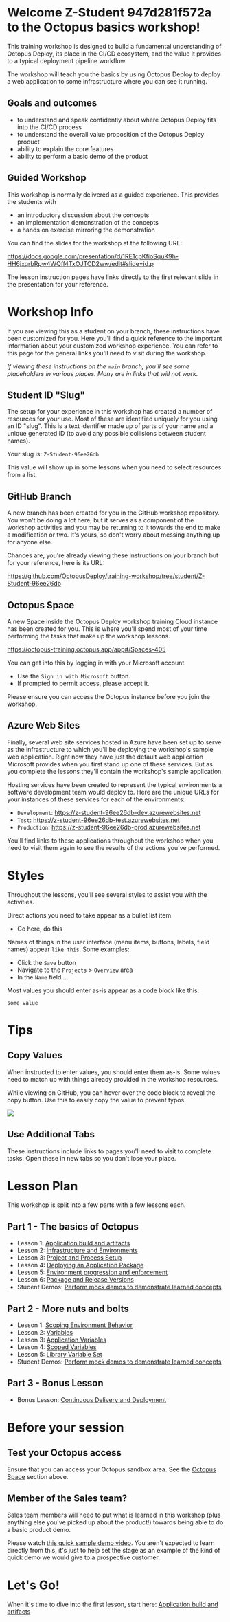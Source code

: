 # Welcome Z-Student 947d281f572a to the Octopus basics workshop!

This training workshop is designed to build a fundamental understanding of Octopus Deploy, its place in the CI/CD ecosystem, and the value it provides to a typical deployment pipeline workflow.

The workshop will teach you the basics by using Octopus Deploy to deploy a web application to some infrastructure where you can see it running.

## Goals and outcomes
- to understand and speak confidently about where Octopus Deploy fits into the CI/CD process
- to understand the overall value proposition of the Octopus Deploy product
- ability to explain the core features
- ability to perform a basic demo of the product

## Guided Workshop
This workshop is normally delivered as a guided experience. This provides the students with 
- an introductory discussion about the concepts 
- an implementation demonstration of the concepts
- a hands on exercise mirroring the demonstration

You can find the slides for the workshop at the following URL:

https://docs.google.com/presentation/d/1RE1cpKfioSquK9h-HH6jxqrbRpw4WQff4TxOJTCD2ww/edit#slide=id.p

The lesson instruction pages have links directly to the first relevant slide in the presentation for your reference.

# Workshop Info

If you are viewing this as a student on your branch, these instructions have been customized for you. Here you'll find a quick reference to the important information about your customized workshop experience. You can refer to this page for the general links you'll need to visit during the workshop.

*If viewing these instructions on the `main` branch, you'll see some placeholders in various places. Many are in links that will not work.*

## Student ID "Slug"

The setup for your experience in this workshop has created a number of resources for your use. Most of these are identified uniquely for you using an ID "slug". This is a text identifier made up of parts of your name and a unique generated ID (to avoid any possible collisions between student names).

Your slug is: `Z-Student-96ee26db`

This value will show up in some lessons when you need to select resources from a list.

## GitHub Branch

A new branch has been created for you in the GitHub workshop repository. You won't be doing a lot here, but it serves as a component of the workshop activities and you may be returning to it towards the end to make a modification or two. It's yours, so don't worry about messing anything up for anyone else.

Chances are, you're already viewing these instructions on your branch but for your reference, here is its URL:

https://github.com/OctopusDeploy/training-workshop/tree/student/Z-Student-96ee26db

## Octopus Space

A new Space inside the Octopus Deploy workshop training Cloud instance has been created for you. This is where you'll spend most of your time performing the tasks that make up the workshop lessons.

https://octopus-training.octopus.app/app#/Spaces-405

You can get into this by logging in with your Microsoft account.
- Use the `Sign in with Microsoft` button.
- If prompted to permit access, please accept it.

Please ensure you can access the Octopus instance before you join the workshop.

## Azure Web Sites

Finally, several web site services hosted in Azure have been set up to serve as the infrastructure to which you'll be deploying the workshop's sample web application. Right now they have just the default web application Microsoft provides when you first stand up one of these services. But as you complete the lessons they'll contain the workshop's sample application.

Hosting services have been created to represent the typical environments a software development team would deploy to. Here are the unique URLs for your instances of these services for each of the environments:

- `Development`: https://z-student-96ee26db-dev.azurewebsites.net
- `Test`: https://z-student-96ee26db-test.azurewebsites.net
- `Production`: https://z-student-96ee26db-prod.azurewebsites.net

You'll find links to these applications throughout the workshop when you need to visit them again to see the results of the actions you've performed.

# Styles
Throughout the lessons, you'll see several styles to assist you with the activities.

Direct actions you need to take appear as a bullet list item
- Go here, do this

Names of things in the user interface (menu items, buttons, labels, field names) appear `like this`. Some examples:
- Click the `Save` button
- Navigate to the `Projects` > `Overview` area
- In the `Name` field ...

Most values you should enter as-is appear as a code block like this:
```
some value
```

# Tips

## Copy Values
When instructed to enter values, you should enter them as-is. Some values need to match up with things already provided in the workshop resources.

While viewing on GitHub, you can hover over the code block to reveal the copy button. Use this to easily copy the value to prevent typos.

![](assets/GitHub-CodeBlock-Copy.gif)

## Use Additional Tabs
These instructions include links to pages you'll need to visit to complete tasks. Open these in new tabs so you don't lose your place.

# Lesson Plan

This workshop is split into a few parts with a few lessons each.

## Part 1 - The basics of Octopus

- Lesson 1: [Application build and artifacts](part-1-lesson-1.md)
- Lesson 2: [Infrastructure and Environments](part-1-lesson-2.md)
- Lesson 3: [Project and Process Setup](part-1-lesson-3.md)
- Lesson 4: [Deploying an Application Package](part-1-lesson-3.md)
- Lesson 5: [Environment progression and enforcement](part-1-lesson-5.md)
- Lesson 6: [Package and Release Versions](part-1-lesson-6.md)
- Student Demos: [Perform mock demos to demonstrate learned concepts](part-1-student-demos.md)

## Part 2 - More nuts and bolts
- Lesson 1: [Scoping Environment Behavior](part-2-lesson-1.md)
- Lesson 2: [Variables](part-2-lesson-2.md)
- Lesson 3: [Application Variables](part-2-lesson-3.md)
- Lesson 4: [Scoped Variables](part-2-lesson-4.md)
- Lesson 5: [Library Variable Set](part-2-lesson-5.md)
- Student Demos: [Perform mock demos to demonstrate learned concepts](part-2-student-demos.md)

## Part 3 - Bonus Lesson
- Bonus Lesson: [Continuous Delivery and Deployment](part-3-lesson-1.md)

# Before your session
## Test your Octopus access
Ensure that you can access your Octopus sandbox area. See the [Octopus Space](#octopus-space) section above.

## Member of the Sales team?
Sales team members will need to put what is learned in this workshop (plus anything else you've picked up about the product!) towards being able to do a basic product demo.

Please watch [this quick sample demo video](https://drive.google.com/file/d/1ejl6Ma0GGYmYYCXXSth7TxkGmB5La_2P/view?usp=sharing). You aren't expected to learn directly from this, it's just to help set the stage as an example of the kind of quick demo we would give to a prospective customer.

# Let's Go!

When it's time to dive into the first lesson, start here: [Application build and artifacts](part-1-lesson-1.md)
